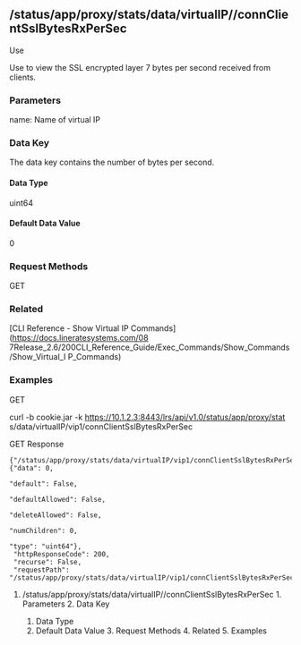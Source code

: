 ## /status/app/proxy/stats/data/virtualIP/<name>/connClientSslBytesRxPerSec

Use

Use to view the SSL encrypted layer 7 bytes per second received from clients.

### Parameters

name: Name of virtual IP

### Data Key

The data key contains the number of bytes per second.

#### Data Type

uint64

#### Default Data Value

0

### Request Methods

GET

### Related

[CLI Reference - Show Virtual IP Commands](https://docs.lineratesystems.com/08
7Release_2.6/200CLI_Reference_Guide/Exec_Commands/Show_Commands/Show_Virtual_I
P_Commands)

### Examples

GET

curl -b cookie.jar -k https://10.1.2.3:8443/lrs/api/v1.0/status/app/proxy/stat
s/data/virtualIP/vip1/connClientSslBytesRxPerSec

GET Response

    
    {"/status/app/proxy/stats/data/virtualIP/vip1/connClientSslBytesRxPerSec": {"data": 0,
                                                                                   "default": False,
                                                                                   "defaultAllowed": False,
                                                                                   "deleteAllowed": False,
                                                                                   "numChildren": 0,
                                                                                   "type": "uint64"},
     "httpResponseCode": 200,
     "recurse": False,
     "requestPath": "/status/app/proxy/stats/data/virtualIP/vip1/connClientSslBytesRxPerSec"}
    

  1. /status/app/proxy/stats/data/virtualIP/<name>/connClientSslBytesRxPerSec
    1. Parameters
    2. Data Key
      1. Data Type
      2. Default Data Value
    3. Request Methods
    4. Related
    5. Examples

